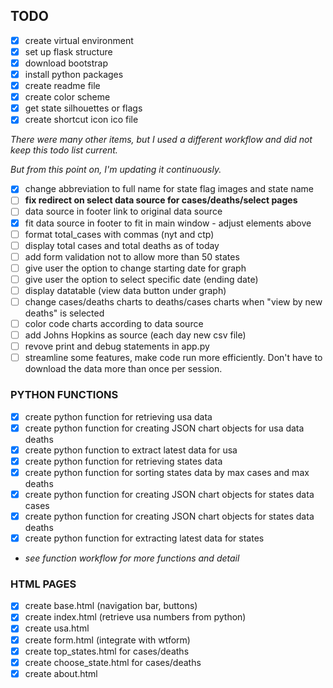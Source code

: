 ## TODO

- [x] create virtual environment
- [x] set up flask structure
- [x] download bootstrap
- [x] install python packages
- [x] create readme file
- [x] create color scheme
- [x] get state silhouettes or flags
- [x] create shortcut icon ico file

_There were many other items, but I used a different workflow and did not keep this todo list current._

_But from this point on, I'm updating it continuously._

- [x] change abbreviation to full name for state flag images and state name
- [ ] **fix redirect on select data source for cases/deaths/select pages**
- [ ] data source in footer link to original data source
- [x] fit data source in footer to fit in main window - adjust elements above
- [ ] format total_cases with commas (nyt and ctp)
- [ ] display total cases and total deaths as of today
- [ ] add form validation not to allow more than 50 states
- [ ] give user the option to change starting date for graph
- [ ] give user the option to select specific date (ending date)
- [ ] display datatable (view data button under graph)
- [ ] change cases/deaths charts to deaths/cases charts when "view by new deaths" is selected
- [ ] color code charts according to data source
- [ ] add Johns Hopkins as source (each day new csv file)
- [ ] revove print and debug statements in app.py
- [ ] streamline some features, make code run more efficiently. Don't have to download the data more than once per session.

### PYTHON FUNCTIONS

- [x] create python function for retrieving usa data
- [x] create python function for creating JSON chart objects for usa data deaths
- [x] create python function to extract latest data for usa
- [x] create python function for retrieving states data
- [x] create python function for sorting states data by max cases and max deaths
- [x] create python function for creating JSON chart objects for states data cases
- [x] create python function for creating JSON chart objects for states data deaths
- [x] create python function for extracting latest data for states
- _see function workflow for more functions and detail_

### HTML PAGES

- [x] create base.html (navigation bar, buttons)
- [x] create index.html (retrieve usa numbers from python)
- [x] create usa.html
- [x] create form.html (integrate with wtform)
- [x] create top_states.html for cases/deaths
- [x] create choose_state.html for cases/deaths
- [x] create about.html
